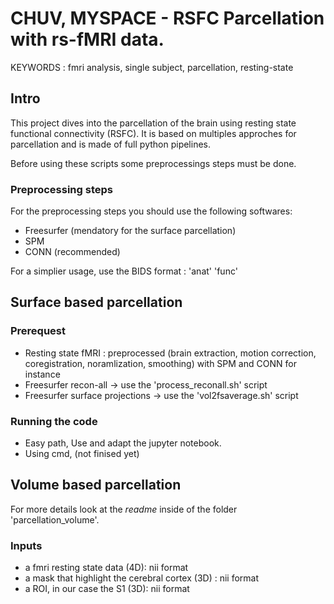# CHUV, MYSPACE - RSFC Parcellation with rs-fMRI data.
KEYWORDS : fmri analysis, single subject, parcellation, resting-state

## Intro

This project dives into the parcellation of the brain using resting state functional connectivity (RSFC). It is based on multiples approches for parcellation and is made of full python pipelines. 

Before using these scripts some preprocessings steps must be done.


### Preprocessing steps
For the preprocessing steps you should use the following softwares:
- Freesurfer (mendatory for the surface parcellation) 
- SPM 
- CONN (recommended)

For a simplier usage, use the BIDS format : 'anat' 'func'




## Surface based parcellation
### Prerequest
- Resting state fMRI : preprocessed (brain extraction, motion correction, coregistration, noramlization, smoothing) with SPM and CONN for instance
- Freesurfer recon-all -> use the 'process_reconall.sh' script
- Freesurfer surface projections -> use the 'vol2fsaverage.sh' script
### Running the code
- Easy path, Use and adapt the jupyter notebook.
- Using cmd, (not finised yet)



## Volume based parcellation
For more details look at the *readme* inside of the folder 'parcellation_volume'.

### Inputs
- a fmri resting state data (4D): nii format
- a mask that highlight the cerebral cortex (3D) : nii format
- a ROI, in our case the S1 (3D): nii format